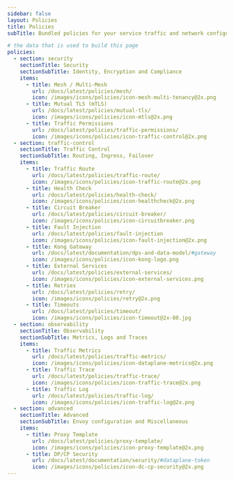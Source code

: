 ```yaml
---
sidebar: false
layout: Policies
title: Policies
subTitle: Bundled policies for your service traffic and network configuration.

# the data that is used to build this page
policies:
  - section: security
    sectionTitle: Security
    sectionSubTitle: Identity, Encryption and Compliance
    items:
      - title: Mesh / Multi-Mesh
        url: /docs/latest/policies/mesh/
        icon: /images/icons/policies/icon-mesh-multi-tenancy@2x.png
      - title: Mutual TLS (mTLS)
        url: /docs/latest/policies/mutual-tls/
        icon: /images/icons/policies/icon-mtls@2x.png
      - title: Traffic Permissions
        url: /docs/latest/policies/traffic-permissions/
        icon: /images/icons/policies/icon-traffic-control@2x.png
  - section: traffic-control
    sectionTitle: Traffic Control
    sectionSubTitle: Routing, Ingress, Failover
    items:
      - title: Traffic Route
        url: /docs/latest/policies/traffic-route/
        icon: /images/icons/policies/icon-traffic-route@2x.png
      - title: Health Check
        url: /docs/latest/policies/health-check/
        icon: /images/icons/policies/icon-healthcheck@2x.png
      - title: Circuit Breaker
        url: /docs/latest/policies/circuit-breaker/
        icon: /images/icons/policies/icon-circuitbreaker.png
      - title: Fault Injection
        url: /docs/latest/policies/fault-injection
        icon: /images/icons/policies/icon-fault-injection@2x.png
      - title: Kong Gateway
        url: /docs/latest/documentation/dps-and-data-model/#gateway
        icon: /images/icons/policies/icon-kong-logo.png
      - title: External Services
        url: /docs/latest/policies/external-services/
        icon: /images/icons/policies/icon-external-services.png
      - title: Retries
        url: /docs/latest/policies/retry/
        icon: /images/icons/policies/retry@2x.png
      - title: Timeouts
        url: /docs/latest/policies/timeout/
        icon: /images/icons/policies/icon-timeout@2x-80.jpg
  - section: observability
    sectionTitle: Observability
    sectionSubTitle: Metrics, Logs and Traces
    items:
      - title: Traffic Metrics
        url: /docs/latest/policies/traffic-metrics/
        icon: /images/icons/policies/icon-dataplane-metrics@2x.png
      - title: Traffic Trace
        url: /docs/latest/policies/traffic-trace/
        icon: /images/icons/policies/icon-traffic-trace@2x.png
      - title: Traffic Log
        url: /docs/latest/policies/traffic-log/
        icon: /images/icons/policies/icon-traffic-log@2x.png
  - section: advanced
    sectionTitle: Advanced
    sectionSubTitle: Envoy configuration and Miscellaneous
    items:
      - title: Proxy Template
        url: /docs/latest/policies/proxy-template/
        icon: /images/icons/policies/icon-proxy-template@2x.png
      - title: DP/CP Security
        url: /docs/latest/documentation/security/#dataplane-token
        icon: /images/icons/policies/icon-dc-cp-security@2x.png
---
```

